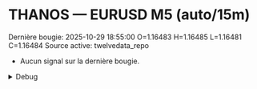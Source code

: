 # THANOS — EURUSD M5 (auto/15m)
Dernière bougie: 2025-10-29 18:55:00  O=1.16483  H=1.16485  L=1.16481  C=1.16484
Source active: twelvedata_repo

- Aucun signal sur la dernière bougie.

<details><summary>Debug</summary>

- TD_API_KEY manquant.

</details>